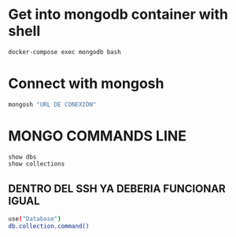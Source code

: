 
# Get into  mongodb container with shell
``` sh
docker-compose exec mongodb bash
```

# Connect with mongosh

``` sh
mongosh "URL DE CONEXIÓN"
```
# MONGO COMMANDS LINE
``` sh
show dbs
show collections
```

## DENTRO DEL SSH YA DEBERIA FUNCIONAR IGUAL

```sh
use("Database")
db.collection.command()
```

